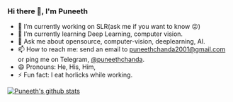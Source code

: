 ### Hi there 👋, I'm Puneeth

- 🔭 I’m currently working on SLR(ask me if you want to know :stuck_out_tongue_winking_eye:)
- 🌱 I’m currently learning Deep Learning, computer vision.
- 💬 Ask me about opensource, computer-vision, deeplearning, AI.
- 📫 How to reach me: send an email to [puneethchanda2001@gmail.com](mailto:puneethchanda2001@gmail.com) or ping me on Telegram, [@puneethchanda](https://t.me/puneethchanda).
- 😄 Pronouns: He, His, Him, 
- ⚡ Fun fact: I eat horlicks while working.

[![Puneeth's github stats](https://github-readme-stats.vercel.app/api?username=puneeth2001)](https://github.com/anuraghazra/github-readme-stats)
